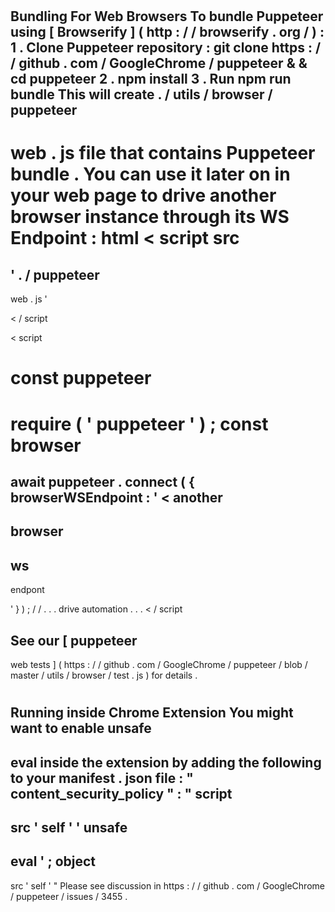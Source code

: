 #
Bundling
For
Web
Browsers
To
bundle
Puppeteer
using
[
Browserify
]
(
http
:
/
/
browserify
.
org
/
)
:
1
.
Clone
Puppeteer
repository
:
git
clone
https
:
/
/
github
.
com
/
GoogleChrome
/
puppeteer
&
&
cd
puppeteer
2
.
npm
install
3
.
Run
npm
run
bundle
This
will
create
.
/
utils
/
browser
/
puppeteer
-
web
.
js
file
that
contains
Puppeteer
bundle
.
You
can
use
it
later
on
in
your
web
page
to
drive
another
browser
instance
through
its
WS
Endpoint
:
html
<
script
src
=
'
.
/
puppeteer
-
web
.
js
'
>
<
/
script
>
<
script
>
const
puppeteer
=
require
(
'
puppeteer
'
)
;
const
browser
=
await
puppeteer
.
connect
(
{
browserWSEndpoint
:
'
<
another
-
browser
-
ws
-
endpont
>
'
}
)
;
/
/
.
.
.
drive
automation
.
.
.
<
/
script
>
See
our
[
puppeteer
-
web
tests
]
(
https
:
/
/
github
.
com
/
GoogleChrome
/
puppeteer
/
blob
/
master
/
utils
/
browser
/
test
.
js
)
for
details
.
#
#
#
Running
inside
Chrome
Extension
You
might
want
to
enable
unsafe
-
eval
inside
the
extension
by
adding
the
following
to
your
manifest
.
json
file
:
"
content_security_policy
"
:
"
script
-
src
'
self
'
'
unsafe
-
eval
'
;
object
-
src
'
self
'
"
Please
see
discussion
in
https
:
/
/
github
.
com
/
GoogleChrome
/
puppeteer
/
issues
/
3455
.
